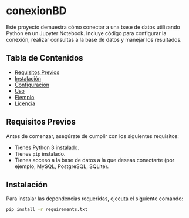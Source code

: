 # conexionBD

Este proyecto demuestra cómo conectar a una base de datos utilizando Python en un Jupyter Notebook. Incluye código para configurar la conexión, realizar consultas a la base de datos y manejar los resultados.

## Tabla de Contenidos
- [Requisitos Previos](#requisitos-previos)
- [Instalación](#instalación)
- [Configuración](#configuración)
- [Uso](#uso)
- [Ejemplo](#ejemplo)
- [Licencia](#licencia)

## Requisitos Previos

Antes de comenzar, asegúrate de cumplir con los siguientes requisitos:
- Tienes Python 3 instalado.
- Tienes `pip` instalado.
- Tienes acceso a la base de datos a la que deseas conectarte (por ejemplo, MySQL, PostgreSQL, SQLite).

## Instalación

Para instalar las dependencias requeridas, ejecuta el siguiente comando:

```bash
pip install -r requirements.txt
